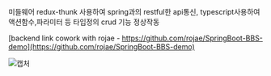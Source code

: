 미들웨어 redux-thunk 사용하여 spring과의 restful한 api통신,
typescript사용하여 액션함수,파라미터 등 타입정의
crud 기능 정상작동

[backend link cowork with rojae - https://github.com/rojae/SpringBoot-BBS-demo](https://github.com/rojae/SpringBoot-BBS-demo)

![캡처](https://user-images.githubusercontent.com/45805470/72397513-7ae08780-3783-11ea-8963-d4fac6ddebe0.PNG)
